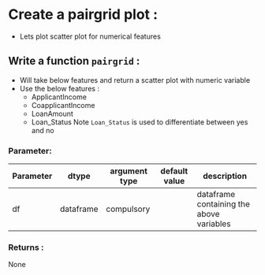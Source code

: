 # Create a pairgrid plot :

* Lets plot scatter plot for numerical features

## Write a function `pairgrid` :

* Will take below features and return a scatter plot with numeric variable
* Use the below features :
    - ApplicantIncome
    - CoapplicantIncome
    - LoanAmount
    - Loan_Status
Note `Loan_Status` is used to differentiate  between yes and no


### Parameter:

| Parameter | dtype | argument type | default value | description |
| --- | --- | --- | --- | --- | 
| df| dataframe | compulsory |  | dataframe containing the above variables |

### Returns :

None

